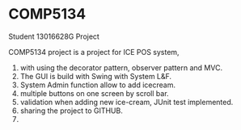 # COMP5134
Student 13016628G Project

COMP5134 project is a project for ICE POS system, 

1) with using the decorator pattern, observer pattern and MVC.
2) The GUI is build with Swing with System L&F.
3) System Admin function allow to add icecream.
4) multiple buttons on one screen by scroll bar.
5) validation when adding new ice-cream, JUnit test implemented.
6) sharing the project to GITHUB.
7) 
